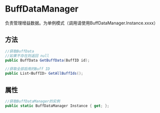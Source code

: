 <h1>BuffDataManager</h1>

负责管理增益数据。为单例模式（调用请使用BuffDataManager.Instance.xxxx）

<h2>方法</h2>

```csharp
//获取BuffData
//如果不存在则返回 null
public BuffData GetBuffData(BuffID id);
```

```csharp
//获取全部启用的Buff ID
public List<BuffID> GetAllBuffIds();
```

<h2>属性</h2>

```csharp
//获取BuffDataManager的实例
public static BuffDataManager Instance { get; };
```